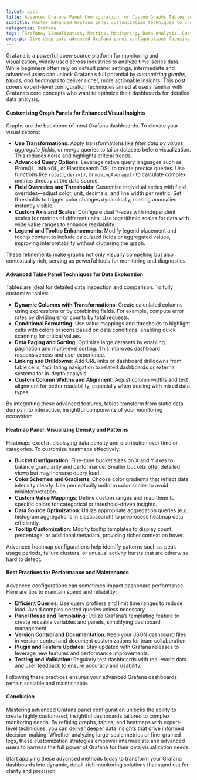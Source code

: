 ```yaml
---
layout: post
title: Advanced Grafana Panel Configuration for Custom Graphs Tables and Heatmaps
subtitle: Master advanced Grafana panel customization techniques to create detailed graphs tables and heatmaps for insightful data visualization
categories: Grafana
tags: [Grafana, Visualization, Metrics, Monitoring, Data Analysis, Custom Dashboards, Time Series, Elasticsearch, Big Data]
excerpt: Dive deep into advanced Grafana panel configurations focusing on customizing graphs, tables, and heatmaps to extract detailed insights from your data. Learn expert techniques for enhanced visualization and performance.
---
```

Grafana is a powerful open-source platform for monitoring and visualization, widely used across industries to analyze time-series data. While beginners often rely on default panel settings, intermediate and advanced users can unlock Grafana’s full potential by *customizing graphs, tables, and heatmaps* to deliver richer, more actionable insights. This post covers expert-level configuration techniques aimed at users familiar with Grafana’s core concepts who want to optimize their dashboards for detailed data analysis.

#### Customizing Graph Panels for Enhanced Visual Insights

Graphs are the backbone of most Grafana dashboards. To elevate your visualizations:

- **Use Transformations**: Apply transformations like *filter data by values*, *aggregate fields*, or *merge* queries to tailor datasets before visualization. This reduces noise and highlights critical trends.
- **Advanced Query Options**: Leverage native query languages such as PromQL, InfluxQL, or Elasticsearch DSL to create precise queries. Use functions like `rate()`, `deriv()`, or `movingAverage()` to calculate complex metrics directly at the data source.
- **Field Overrides and Thresholds**: Customize individual series with field overrides—adjust color, unit, decimals, and line width per metric. Set thresholds to trigger color changes dynamically, making anomalies instantly visible.
- **Custom Axis and Scales**: Configure dual Y-axes with independent scales for metrics of different units. Use logarithmic scales for data with wide value ranges to enhance readability.
- **Legend and Tooltip Enhancements**: Modify legend placement and tooltip content to include calculated fields or aggregated values, improving interpretability without cluttering the graph.

These refinements make graphs not only visually compelling but also contextually rich, serving as powerful tools for monitoring and diagnostics.

#### Advanced Table Panel Techniques for Data Exploration

Tables are ideal for detailed data inspection and comparison. To fully customize tables:

- **Dynamic Columns with Transformations**: Create calculated columns using expressions or by combining fields. For example, compute error rates by dividing error counts by total requests.
- **Conditional Formatting**: Use value mappings and thresholds to highlight cells with colors or icons based on data conditions, enabling quick scanning for critical values.
- **Data Paging and Sorting**: Optimize large datasets by enabling pagination and multi-level sorting. This improves dashboard responsiveness and user experience.
- **Linking and Drilldowns**: Add URL links or dashboard drilldowns from table cells, facilitating navigation to related dashboards or external systems for in-depth analysis.
- **Custom Column Widths and Alignment**: Adjust column widths and text alignment for better readability, especially when dealing with mixed data types.

By integrating these advanced features, tables transform from static data dumps into interactive, insightful components of your monitoring ecosystem.

#### Heatmap Panel: Visualizing Density and Patterns

Heatmaps excel at displaying data density and distribution over time or categories. To customize heatmaps effectively:

- **Bucket Configuration**: Fine-tune bucket sizes on X and Y axes to balance granularity and performance. Smaller buckets offer detailed views but may increase query load.
- **Color Schemes and Gradients**: Choose color gradients that reflect data intensity clearly. Use perceptually uniform color scales to avoid misinterpretation.
- **Custom Value Mappings**: Define custom ranges and map them to specific colors for categorical or threshold-driven insights.
- **Data Source Optimization**: Utilize appropriate aggregation queries (e.g., histogram aggregations in Elasticsearch) to preprocess heatmap data efficiently.
- **Tooltip Customization**: Modify tooltip templates to display count, percentage, or additional metadata, providing richer context on hover.

Advanced heatmap configurations help identify patterns such as peak usage periods, failure clusters, or unusual activity bursts that are otherwise hard to detect.

#### Best Practices for Performance and Maintenance

Advanced configurations can sometimes impact dashboard performance. Here are tips to maintain speed and reliability:

- **Efficient Queries**: Use query profilers and limit time ranges to reduce load. Avoid complex nested queries unless necessary.
- **Panel Reuse and Templating**: Utilize Grafana’s templating feature to create reusable variables and panels, simplifying dashboard management.
- **Version Control and Documentation**: Keep your JSON dashboard files in version control and document customizations for team collaboration.
- **Plugin and Feature Updates**: Stay updated with Grafana releases to leverage new features and performance improvements.
- **Testing and Validation**: Regularly test dashboards with real-world data and user feedback to ensure accuracy and usability.

Following these practices ensures your advanced Grafana dashboards remain scalable and maintainable.

#### Conclusion

Mastering advanced Grafana panel configuration unlocks the ability to create highly customized, insightful dashboards tailored to complex monitoring needs. By refining graphs, tables, and heatmaps with expert-level techniques, you can deliver deeper data insights that drive informed decision-making. Whether analyzing large-scale metrics or fine-grained logs, these customization strategies empower intermediate and advanced users to harness the full power of Grafana for their data visualization needs.

Start applying these advanced methods today to transform your Grafana dashboards into dynamic, detail-rich monitoring solutions that stand out for clarity and precision.
